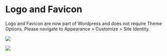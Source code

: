 # Logo and Favicon

Logo and Favicon are now part of Wordpress and does not require Theme Options. Please navigate to Appearance > Customize > Site Identity.

![](http://transvelo.github.io/docs/bewear/images/customize.png)

![](http://transvelo.github.io/docs/bewear/images/logo-favicon.png)
